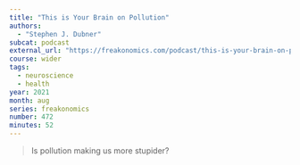 ```yaml
---
title: "This is Your Brain on Pollution"
authors:
  - "Stephen J. Dubner"
subcat: podcast
external_url: "https://freakonomics.com/podcast/this-is-your-brain-on-pollution-update/"
course: wider
tags:
  - neuroscience
  - health
year: 2021
month: aug
series: freakonomics
number: 472
minutes: 52
---
```


> Is pollution making us more stupider?
